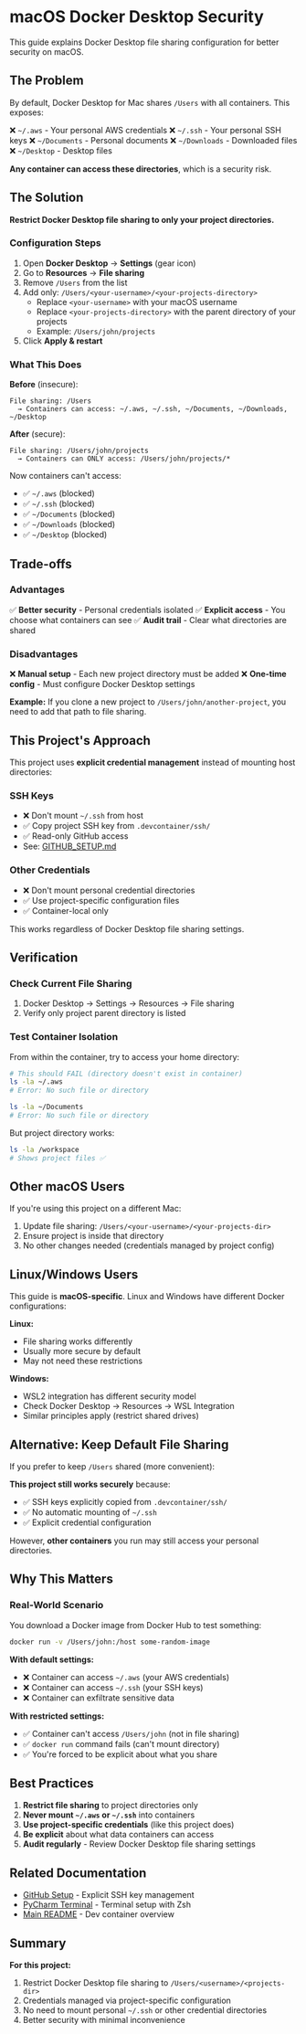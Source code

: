 # macOS Docker Desktop Security

This guide explains Docker Desktop file sharing configuration for better security on macOS.

## The Problem

By default, Docker Desktop for Mac shares `/Users` with all containers. This exposes:

❌ `~/.aws` - Your personal AWS credentials
❌ `~/.ssh` - Your personal SSH keys
❌ `~/Documents` - Personal documents
❌ `~/Downloads` - Downloaded files
❌ `~/Desktop` - Desktop files

**Any container can access these directories**, which is a security risk.

## The Solution

**Restrict Docker Desktop file sharing to only your project directories.**

### Configuration Steps

1. Open **Docker Desktop** → **Settings** (gear icon)
2. Go to **Resources** → **File sharing**
3. Remove `/Users` from the list
4. Add only: `/Users/<your-username>/<your-projects-directory>`
   - Replace `<your-username>` with your macOS username
   - Replace `<your-projects-directory>` with the parent directory of your projects
   - Example: `/Users/john/projects`
5. Click **Apply & restart**

### What This Does

**Before** (insecure):
```
File sharing: /Users
  → Containers can access: ~/.aws, ~/.ssh, ~/Documents, ~/Downloads, ~/Desktop
```

**After** (secure):
```
File sharing: /Users/john/projects
  → Containers can ONLY access: /Users/john/projects/*
```

Now containers can't access:
- ✅ `~/.aws` (blocked)
- ✅ `~/.ssh` (blocked)
- ✅ `~/Documents` (blocked)
- ✅ `~/Downloads` (blocked)
- ✅ `~/Desktop` (blocked)

## Trade-offs

### Advantages
✅ **Better security** - Personal credentials isolated
✅ **Explicit access** - You choose what containers can see
✅ **Audit trail** - Clear what directories are shared

### Disadvantages
❌ **Manual setup** - Each new project directory must be added
❌ **One-time config** - Must configure Docker Desktop settings

**Example:** If you clone a new project to `/Users/john/another-project`, you need to add that path to file sharing.

## This Project's Approach

This project uses **explicit credential management** instead of mounting host directories:

### SSH Keys
- ❌ Don't mount `~/.ssh` from host
- ✅ Copy project SSH key from `.devcontainer/ssh/`
- ✅ Read-only GitHub access
- See: [GITHUB_SETUP.md](./GITHUB_SETUP.md)

### Other Credentials
- ❌ Don't mount personal credential directories
- ✅ Use project-specific configuration files
- ✅ Container-local only

This works regardless of Docker Desktop file sharing settings.

## Verification

### Check Current File Sharing

1. Docker Desktop → Settings → Resources → File sharing
2. Verify only project parent directory is listed

### Test Container Isolation

From within the container, try to access your home directory:

```bash
# This should FAIL (directory doesn't exist in container)
ls -la ~/.aws
# Error: No such file or directory

ls -la ~/Documents
# Error: No such file or directory
```

But project directory works:
```bash
ls -la /workspace
# Shows project files ✅
```

## Other macOS Users

If you're using this project on a different Mac:

1. Update file sharing: `/Users/<your-username>/<your-projects-dir>`
2. Ensure project is inside that directory
3. No other changes needed (credentials managed by project config)

## Linux/Windows Users

This guide is **macOS-specific**. Linux and Windows have different Docker configurations:

**Linux:**
- File sharing works differently
- Usually more secure by default
- May not need these restrictions

**Windows:**
- WSL2 integration has different security model
- Check Docker Desktop → Resources → WSL Integration
- Similar principles apply (restrict shared drives)

## Alternative: Keep Default File Sharing

If you prefer to keep `/Users` shared (more convenient):

**This project still works securely** because:
- ✅ SSH keys explicitly copied from `.devcontainer/ssh/`
- ✅ No automatic mounting of `~/.ssh`
- ✅ Explicit credential configuration

However, **other containers** you run may still access your personal directories.

## Why This Matters

### Real-World Scenario

You download a Docker image from Docker Hub to test something:

```bash
docker run -v /Users/john:/host some-random-image
```

**With default settings:**
- ❌ Container can access `~/.aws` (your AWS credentials)
- ❌ Container can access `~/.ssh` (your SSH keys)
- ❌ Container can exfiltrate sensitive data

**With restricted settings:**
- ✅ Container can't access `/Users/john` (not in file sharing)
- ✅ `docker run` command fails (can't mount directory)
- ✅ You're forced to be explicit about what you share

## Best Practices

1. **Restrict file sharing** to project directories only
2. **Never mount `~/.aws` or `~/.ssh`** into containers
3. **Use project-specific credentials** (like this project does)
4. **Be explicit** about what data containers can access
5. **Audit regularly** - Review Docker Desktop file sharing settings

## Related Documentation

- [GitHub Setup](./GITHUB_SETUP.md) - Explicit SSH key management
- [PyCharm Terminal](./PYCHARM_TERMINAL.md) - Terminal setup with Zsh
- [Main README](../../../README.md) - Dev container overview

## Summary

**For this project:**
1. Restrict Docker Desktop file sharing to `/Users/<username>/<projects-dir>`
2. Credentials managed via project-specific configuration
3. No need to mount personal `~/.ssh` or other credential directories
4. Better security with minimal inconvenience
